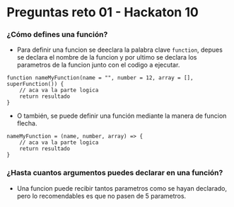 # Preguntas reto 01 - Hackaton 10

### ¿Cómo defines una función?

- Para definir una funcion se deeclara la palabra clave `function`, depues se declara el nombre de la funcion y por ultimo se declara los parametros de la funcion junto con el codigo a ejecutar.

```
function nameMyFunction(name = "", number = 12, array = [], superFunction()) {
    // aca va la parte logica 
    return resultado
}
```
- O también, se puede definir una función mediante la manera de funcion flecha.

```
nameMyFunction = (name, number, array) => {
    // aca va la parte logica 
    return resultado
}
```

### ¿Hasta cuantos argumentos puedes declarar en una función?

- Una funcion puede recibir tantos parametros como se hayan declarado, pero lo recomendables es que no pasen de 5 parametros.